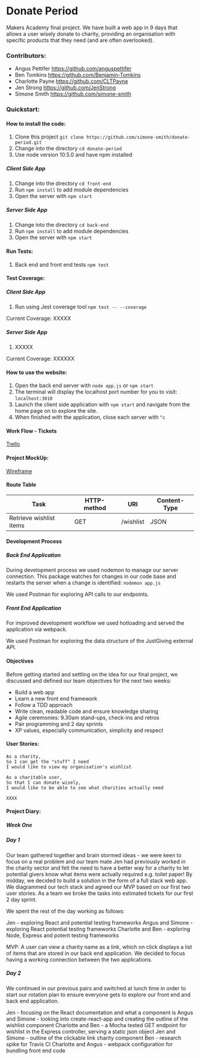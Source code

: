 # Donate Period

Makers Academy final project. We have built a web app in 9 days that allows a user wisely donate to charity, providing an organisation with specific products that they need (and are often overlooked).

### Contributors:
* Angus Pettifer https://github.com/anguspettifer
* Ben Tomkins https://github.com/Benjamin-Tomkins
* Charlotte Payne https://github.com/CLTPayne
* Jen Strong https://github.com/JenStrong
* Simone Smith https://github.com/simone-smith

### Quickstart:
#### How to install the code:
1. Clone this project ```git clone https://github.com/simone-smith/donate-period.git```
2. Change into the directory ```cd donate-period```
3. Use node version 10.5.0 and have npm installed

##### Client Side App
1. Change into the directory ```cd front-end```
2. Run ```npm install``` to add module dependencies
3. Open the server with ```npm start```

##### Server Side App
1. Change into the directory ```cd back-end```
2. Run ```npm install``` to add module dependencies
3. Open the server with ```npm start```

#### Run Tests:
1. Back end and front end tests ```npm test```

#### Test Coverage:
##### Client Side App
1. Run using Jest coverage tool ```npm test -- --coverage```

Current Coverage:
XXXXX

##### Server Side App
1. XXXXX

Current Coverage:
XXXXXX

#### How to use the website:
1. Open the back end server with ```node app.js``` or ```npm start```
2. The terminal will display the localhost port number for you to visit: ```localhost:3010```
3. Launch the client side application with ```npm start``` and navigate from the home page on to explore the site.
3. When finished with the application, close each server with ```^c```

#### Work Flow - Tickets
[Trello](https://trello.com/b/q4a2xRgA/donation-period)

#### Project MockUp:
[Wireframe](https://xd.adobe.com/view/bf101bfe-4d4f-4e1a-548e-3be7ae8bed18-c921/?fullscreen)

#### Route Table
|     Task      | HTTP-method | URI |  Content-Type   |
| --- | --- | --- | --- |
| Retrieve wishlist items    |   GET    |  /wishlist |   JSON   |

#### Development Process

##### Back End Application
During development process we used nodemon to manage our server connection. This package watches for changes in our code base and restarts the server when a change is identified: ```nodemon app.js```

We used Postman for exploring API calls to our endpoints.

##### Front End Application
For improved development workflow we used hotloading and served the application via webpack.  

We used Postman for exploring the data structure of the JustGiving external API.

#### Objectives
Before getting started and settling on the idea for our final project, we discussed and defined our team objectives for the next two weeks:
* Build a web app
* Learn a new front end framework
* Follow a TDD approach
* Write clean, readable code and ensure knowledge sharing
* Agile ceremonies: 9.30am stand-ups, check-ins and retros
* Pair programming and 2 day sprints
* XP values, especially communication, simplicity and respect

#### User Stories:
```
As a charity,
So I can get the "stuff" I need
I would like to view my organisation's wishlist

As a charitable user,
So that I can donate wisely,
I would like to be able to see what charities actually need

XXXX
```

#### Project Diary:

##### Week One

##### Day 1
Our team gathered together and brain stormed ideas - we were keen to focus on a real problem and our team mate Jen had previously worked in the charity sector and felt the need to have a better way for a charity to let potential givers know what items were actually required e.g. toilet paper! By midday, we decided to build a solution in the form of a full stack web app. We diagrammed our tech stack and agreed our MVP based on our first two user stories. As a team we broke the tasks into estimated tickets for our first 2 day sprint.

We spent the rest of the day working as follows:

Jen - exploring React and potential testing frameworks
Angus and Simone - exploring React potential testing frameworks
Charlotte and Ben - exploring Node, Express and potent testing frameworks

MVP:
A user can view a charity name as a link, which on click displays a list of items that are stored in our back end application. We decided to focus having a working connection between the two applications.

##### Day 2
We continued in our previous pairs and switched at lunch time in order to start our rotation plan to ensure everyone gets to explore our front end and back end application.

Jen - focusing on the React documentation and what a component is
Angus and Simone - looking into create-react-app and creating the outline of the wishlist component
Charlotte and Ben - a Mocha tested GET endpoint for wishlist in the Express controller, serving a static json object
Jen and Simone - outline of the clickable link charity component
Ben - research spike for Travis CI
Charlotte and Angus - webpack configuration for bundling front end code
